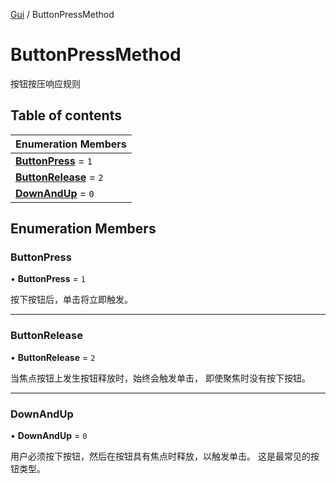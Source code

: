 [Gui](../groups/Core.Gui.md) / ButtonPressMethod

# ButtonPressMethod <Badge type="tip" text="Enumeration" /> <Score text="ButtonPressMethod" />

按钮按压响应规则

## Table of contents

| Enumeration Members |
| :-----|
| **[ButtonPress](mw.ButtonPressMethod.md#buttonpress)** = ``1`` <br> |
| **[ButtonRelease](mw.ButtonPressMethod.md#buttonrelease)** = ``2`` <br> |
| **[DownAndUp](mw.ButtonPressMethod.md#downandup)** = ``0`` <br> |

## Enumeration Members

### ButtonPress <Score text="ButtonPress" /> 

• **ButtonPress** = ``1``

按下按钮后，单击将立即触发。

___

### ButtonRelease <Score text="ButtonRelease" /> 

• **ButtonRelease** = ``2``

当焦点按钮上发生按钮释放时，始终会触发单击，
即使聚焦时没有按下按钮。

___

### DownAndUp <Score text="DownAndUp" /> 

• **DownAndUp** = ``0``

用户必须按下按钮，然后在按钮具有焦点时释放，以触发单击。
这是最常见的按钮类型。
